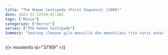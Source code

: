 ```yaml
---
title: "The Human Centipede (First Sequence) (2009)"
date: 2023-11-12T19:47:16Z
tags: ["Movie"]
categories: ["Horror"]
series: ["The Human Centipade"]
Summary: "Seorang ilmuwan gila menculik dan memutilasi trio turis untuk disusun kembali menjadi manusia kelabang, yang diciptakan dengan menjahit mulut mereka satu sama lain. rektum."
---
```


<mux-player stream-type="on-demand"
src="https://kp3d-my.sharepoint.com/personal/ryoo_kp3d_onmicrosoft_com/_layouts/15/download.aspx?share=EaudQzw9wp5ErKqDxVPP3fIB1n59C-C9XSgadaISTHbcPg" prefer-playback="mse" controls>

</mux-player>


{{< movieinfo id="37169" >}}

<script src="https://cdn.jsdelivr.net/npm/@mux/mux-player"></script>

 <script type="application/ld+json ">
{
"@context": "https://schema.org/",
"@type": "VideoObject",
"name": "The Human Centipede",
"contentUrl": "https://stream.mux.com/EHhqJB58TzL01tWB1PDrEBnUCGLYAimINE01hjbC8PNPo.m3u8?min_resolution=480p",
"thumbnailUrl": "https://www.themoviedb.org/t/p/original/6Elpj8Y9lAcVE10MInADrpucQIh.jpg?width=314&fit_mode=preserve&time=25",
"uploadDate": "2023-11-12T19:47:16Z",
}

</script>
